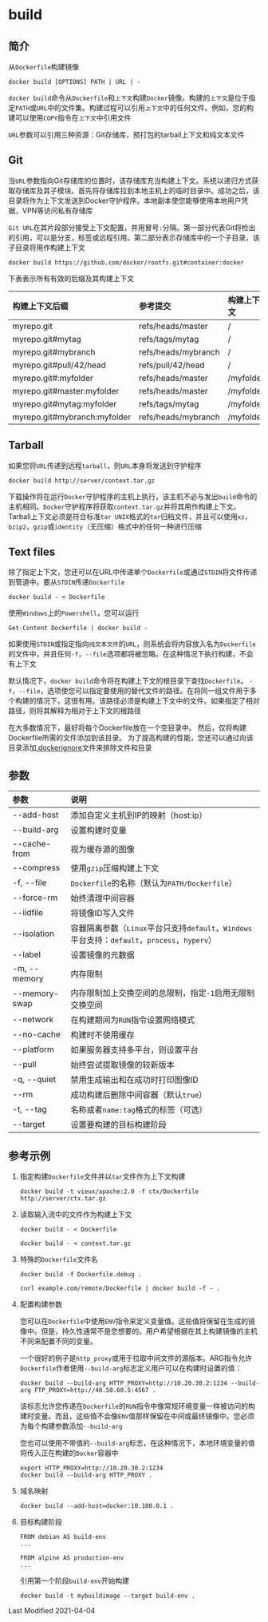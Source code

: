 # build

## 简介

从`Dockerfile`构建镜像
```
docker build [OPTIONS] PATH | URL | -
```
`docker build`命令从`Dockerfile`和`上下文`构建`Docker`镜像。构建的`上下文`是位于指定`PATH`或`URL`中的文件集。构建过程可以引用`上下文`中的任何文件。例如，您的构建可以使用`COPY`指令在`上下文`中引用文件

`URL`参数可以引用三种资源：Git存储库，预打包的tarball上下文和纯文本文件

## Git

当`URL`参数指向Git存储库的位置时，该存储库充当构建上下文。系统以递归方式获取存储库及其子模块。首先将存储库拉到本地主机上的临时目录中。成功之后，该目录将作为上下文发送到Docker守护程序。本地副本使您能够使用本地用户凭据，VPN等访问私有存储库

`Git URL`在其片段部分接受上下文配置，并用冒号`:`分隔。第一部分代表Git将检出的引用，可以是分支，标签或远程引用。第二部分表示存储库中的一个子目录，该子目录将用作构建上下文
```
docker build https://github.com/docker/rootfs.git#container:docker
```
下表表示所有有效的后缀及其构建上下文

构建上下文后缀 | 参考提交 | 构建上下文
:---|:---|:---
myrepo.git                   | refs/heads/master   | /
myrepo.git#mytag             | refs/tags/mytag     | /
myrepo.git#mybranch          | refs/heads/mybranch | /
myrepo.git#pull/42/head      | refs/pull/42/head   | /
myrepo.git#:myfolder         | refs/heads/master   | /myfolder
myrepo.git#master:myfolder   | refs/heads/master   | /myfolder
myrepo.git#mytag:myfolder    | refs/tags/mytag     | /myfolder
myrepo.git#mybranch:myfolder | refs/heads/mybranch | /myfolder

## Tarball

如果您将`URL`传递到远程`tarball`，则`URL`本身将发送到守护程序
```
docker build http://server/context.tar.gz
```
下载操作将在运行`Docker`守护程序的主机上执行，该主机不必与发出`build`命令的主机相同。`Docker`守护程序将获取`context.tar.gz`并将其用作构建上下文。Tarball上下文必须是符合标准`tar UNIX`格式的`tar`归档文件，并且可以使用`xz`，`bzip2`，`gzip`或`identity`（无压缩）格式中的任何一种进行压缩

## Text files

除了指定上下文，您还可以在URL中传递单个`Dockerfile`或通过`STDIN`将文件传递到管道中。要从`STDIN`传递`Dockerfile`
```
docker build - < Dockerfile
```
使用`Windows`上的`Powershell`，您可以运行
```
Get-Content Dockerfile | docker build -
```
如果使用`STDIN`或指定指向`纯文本文件`的`URL`，则系统会将内容放入名为`Dockerfile`的文件中，并且任何`-f`，`--file`选项都将被忽略。在这种情况下执行构建，不会有上下文

默认情况下，`docker build`命令将在构建上下文的根目录下查找`Dockerfile`。 `-f`，`--file`，选项使您可以指定要使用的替代文件的路径。在将同一组文件用于多个构建的情况下，这很有用。该路径必须是构建上下文中的文件。如果指定了相对路径，则将其解释为相对于上下文的根路径

在大多数情况下，最好将每个Dockerfile放在一个空目录中。 然后，仅将构建Dockerfile所需的文件添加到该目录。 为了提高构建的性能，您还可以通过向该目录添加[.dockerignore](https://docs.docker.com/engine/reference/builder/#dockerignore-file)文件来排除文件和目录

## 参数

参数 | 说明
:--- | :---
--add-host     | 添加自定义主机到IP的映射（host:ip）
--build-arg    | 设置构建时变量
--cache-from   | 视为缓存源的图像
--compress     | 使用`gzip`压缩构建上下文
-f, --file     | `Dockerfile`的名称（默认为`PATH/Dockerfile`）
--force-rm     | 始终清理中间容器
--iidfile      | 将镜像ID写入文件
--isolation    | 容器隔离参数（`Linux`平台只支持`default`，`Windows`平台支持：`default`，`process`，`hyperv`）
--label        | 设置镜像的元数据
-m, --memory   | 内存限制
--memory-swap  | 内存限制加上交换空间的总限制，指定`-1`启用无限制交换空间
--network      | 在构建期间为`RUN`指令设置网络模式
--no-cache     | 构建时不使用缓存
--platform     | 如果服务器支持多平台，则设置平台
--pull         | 始终尝试提取镜像的较新版本
-q, --quiet    | 禁用生成输出和在成功时打印图像ID
--rm           | 成功构建后删除中间容器（默认`true`）
-t, --tag      | 名称或者`name:tag`格式的标签（可选）
--target       | 设置要构建的目标构建阶段

## 参考示例

1. 指定构建`Dockerfile`文件并以`tar`文件作为上下文构建

    ```
    docker build -t vieux/apache:2.0 -f ctx/Dockerfile http://server/ctx.tar.gz
    ```

2. 读取输入流中的文件作为构建上下文

    ```
    docker build - < Dockerfile
    ```
    ```
    docker build - < context.tar.gz
    ```
3. 特殊的`Dockerfile`文件名

    ```
    docker build -f Dockerfile.debug .
    ```
    ```
    curl example.com/remote/Dockerfile | docker build -f - .
    ```

4. 配置构建参数

    您可以在`Dockerfile`中使用`ENV`指令来定义变量值。这些值将保留在生成的镜像中。但是，持久性通常不是您想要的。用户希望根据在其上构建镜像的主机不同来配置不同的变量。

    一个很好的例子是`http_proxy`或用于拉取中间文件的源版本。ARG指令允许`Dockerfile`作者使用`--build-arg`标志定义用户可以在构建时设置的值：
    ```
    docker build --build-arg HTTP_PROXY=http://10.20.30.2:1234 --build-arg FTP_PROXY=http://40.50.60.5:4567 .
    ```
    该标志允许您传递在`Dockerfile`的`RUN`指令中像常规环境变量一样被访问的构建时变量。而且，这些值不会像`ENV`值那样保留在中间或最终镜像中。您必须为每个构建参数添加`--build-arg`

    您也可以使用不带值的`--build-arg`标志，在这种情况下，本地环境变量的值将传入正在构建的`Docker`容器中
    ```
    export HTTP_PROXY=http://10.20.30.2:1234
    docker build --build-arg HTTP_PROXY .
    ```

5. 域名映射

    ```
    docker build --add-host=docker:10.180.0.1 .
    ```

6. 目标构建阶段

    ```
    FROM debian AS build-env
    ...

    FROM alpine AS production-env
    ...
    ```
    引用第一个阶段`build-env`开始构建
    ```
    docker build -t mybuildimage --target build-env .
    ```

Last Modified 2021-04-04
